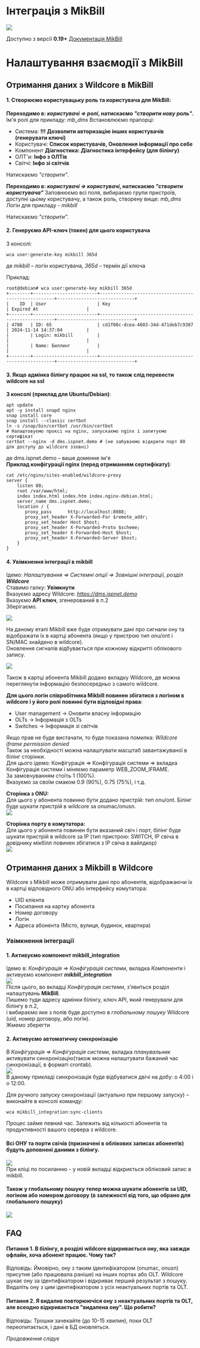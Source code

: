 # Інтеграція з MikBill
![](../assets/mikbill/mikbill.png)

Доступно з версії **0.19+**
[Документація MikBill](https://wiki.mikbill.pro/billing/wildcore)

# Налаштування взаємодії з MikBill

## Отримання даних з Wildcore в MikBill

#### 1. Створюємо користувацьку роль та користувача для MikBill:
**Переходимо в: _користувачі ⇒ ролі_, натискаємо _"створити нову роль"_.**
Ім'я ролі для прикладу: _mb_dms_
Встановлюємо прапорці:

- Система: **!!! Дозволити авторизацію інших користувачів (генерувати ключі)**
- Користувачі: **Список користувачів, Оновлення інформації про себе**
- Компонент **Діагностика: Діагностика інтерфейсу (для білінгу)**
- ОЛТ'и: **Інфо з ОЛТів**
- Світчі: **Інфо зі світчів**

Натискаємо _"створити"_.

**Переходимо в: _користувачі  ⇒ користувачі_, натискаємо _"створити користувача"_**
Заповнюємо всі поля, вибираємо групи пристроїв, доступні цьому користувачу, а також роль, створену вище: _mb_dms_
Логін для прикладу - _mikbill_

Натискаємо _"створити"_.

#### 2. Генеруємо API-ключ (токен) для цього користувача
З консолі:
```shell
wca user:generate-key mikbill 365d
```
де _mikbill_ – логін користувача, _365d_ – термін дії ключа

Приклад:
```shell
root@debian# wca user:generate-key mikbill 365d
+--------+------------------------+-----------------------------------------------------+-----------------------------+
|    ID  | User                   | Key                                                 | Expired At                  |
+--------+------------------------+-----------------------------------------------------+-----------------------------+
| 4780   | ID: 65                 | cd1f08c-dcea-4603-34d-471deb7c9387                  | 2024-11-14 14:37:04         |
|        | Login: mikbill         |                                                     |                             |
|        | Name: Биллинг          |                                                     |                             |
+--------+------------------------+-----------------------------------------------------+-----------------------------+
```

#### 3. Якщо адмінка білінгу працює на ssl, то також слід перевести wildcore на ssl
**З консолі (приклад для Ubuntu/Debian)**:

```shell 
apt update
apt -y install snapd nginx
snap install core
snap install --classic certbot
ln -s /snap/bin/certbot /usr/bin/certbot
# Налаштовуємо проксі на nginx, запускаємо nginx і запитуємо сертифікат
certbot --nginx -d dms.ispnet.demo # (не забуваємо відкрити порт 80 для доступу до wildcore ззовні)

```
де dms.ispnet.demo – ваше доменне ім'я       
**Приклад конфігурації nginx (перед отриманням сертифікату)**:
```shell
cat /etc/nginx/sites-enabled/wildcore-proxy
server {
	listen 80;
	root /var/www/html;
	index index.html index.htm index.nginx-debian.html;
	server_name dms.ispnet.demo;
    location / {
       proxy_pass      http://localhost:8088;
       proxy_set_header X-Forwarded-For $remote_addr;
       proxy_set_header Host $host;
       proxy_set_header X-Forwarded-Proto $scheme;
       proxy_set_header X-Forwarded-Host $host;
       proxy_set_header X-Forwarded-Server $host;
    }
}
```
#### 4. Увімкнення інтеграції в mikbill
Ідемо: _Налаштування ⇒ Системні опції ⇒ Зовнішні інтеграції, розділ **Wildcore**_      
Ставимо галку: **Увімкнути**      
Вказуємо адресу Wildcore: _https://dms.ispnet.demo_      
Вказуємо **API ключ**, згенерований в п.2      
Зберігаємо.

![](../assets/mikbill/wildcore_settings.jpg)     

На даному етапі Mikbill вже буде отримувати дані про сигнали ону та відображати їх в картці абонента (якщо у пристрою тип onu/ont і SN/MAC знайдено в wildcore).        
Оновлення сигналів відбувається при кожному відкритті облікового запису.


![](../assets/mikbill/wildcore_pon.jpg)             

    
    
Також в картці абонента Mikbill додано вкладку Wildcore, де можна переглянути інформацію безпосередньо з самого wildcore.


**Для цього логін співробітника Mikbill повинен збігатися з логіном в wildcore і у його ролі повинні бути відповідні права**:

- User management → Оновити власну інформацію
- OLTs → Інформація з OLTs
- Switches → Інформація зі світчів
 

Якщо прав не буде вистачати, то буде показана помилка:  _Wildcore iframe permission denied_      
Також за необхідності можна налаштувати масштаб завантажуваної в білінг сторінки.     
Для цього ідемо: Конфігурація ⇒ Конфігурація системи ⇒ вкладка Конфігурація системи і міняємо параметр WEB_ZOOM_IFRAME.    
За замовчуванням стоїть 1 (100%).      
Вказуємо за своїм смаком 0.9 (90%), 0.75 (75%), і т.д.

**Сторінка з ONU:**          
Для цього у абонента повинно бути додано пристрій: тип onu/ont. Білінг буде шукати пристрій в wildcore за onumac/onusn.          
![](../assets/mikbill/wildcore_card_pon.jpg)     


**Сторінка порту в комутатора:**      
Для цього у абонента повинен бути вказаний свіч і порт, білінг буде шукати пристрій в wildcore за IP (тип пристрою: SWITCH, IP свіча в довіднику мікбілл повинен збігатися з IP свіча в вайлдкор)      
![](../assets/mikbill/wildcore_card_switch.jpg)     



## Отримання даних з Mikbill в Wildcore

Wildcore з Mikbill може отримувати дані про абонентів, відображаючи їх в картці відповідного ONU або інтерфейсу комутатора:

- UID клієнта
- Посилання на картку абонента
- Номер договору
- Логін
- Адреса абонента (Місто, вулиця, будинок, квартира)


### Увімкнення інтеграції
#### 1. Активуємо компонент mikbill_integration
Ідемо в: _Конфігурація ⇒ Конфігурація системи_, вкладка _Компоненти_ і активуємо компонент _**mikbill_integration**_        
![](../assets/mikbill/wildcore_component_list.png)      
Після цього, во вкладці _Конфігурація системи_,  з'явиться розділ налаштувань **MikBill**.       
Пишемо туди адресу адмінки білінгу, ключ API, який генерували для білінгу в п.2,       
і вибираємо яке з полів буде доступно в _глобальному пошуку_ Wildcore (uid, номер договору, або логін).      
Жмемо зберегти

#### 2. Активуємо автоматичну синхронізацію
В _Конфігурація ⇒ Конфігурація системи_, вкладка  _планувальник_  активувати синхронізацію(також можна налаштувати бажаний час синхронізації, в форматі crontab).       
![](../assets/mikbill/schedule_rule.png)      
В даному прикладі синхронізація буде відбуватися двічі на добу: о 4:00 і о 12:00.

Для ручного запуску синхронізації (актуально при першому запуску) – виконайте в консолі команду:
```shell 
wca mikbill_integration:sync-clients
```     
Процес займе певний час. Залежить від кількості абонентів та продуктивності вашого сервера з wildcore.

#### Всі ОНУ та порти свічів (призначені в облікових записах абонентів) будуть доповнені даними з білінгу.
![](../assets/mikbill/storage_info_card.png)       
При кліці по посиланню - у новій вкладці відкриється обліковий запис в mikbill.

#### Також у глобальному пошуку тепер можна шукати абонентів за UID, логіном або номером договору (в залежності від того, що обрано для глобального пошуку)
![](../assets/mikbill/global_search.png)


## FAQ
#### Питання 1. В білінгу, в розділі wildcore відкривається ону, яка завжди офлайн, хоча абонент працює. Чому так?
Відповідь: Ймовірно, ону з таким ідентифікатором (onumac, onusn) присутня (або працювала раніше) на інших портах або OLT. Wildcore шукає ону за ідентифікатором і відкриває перший результат з пошуку. Видаліть ону з цим ідентифікатором з усіх неактуальних портів та OLT.

#### Питання 2. Я видалив повторюючіся ону з неактуальних портів та OLT, але всеодно відкривається "видалена ону". Що робити?
Відповідь: Трошки зачекайте (до 10-15 хвилин), поки OLT переопитається, і дані в БД оновляться.

_Продовження слідує_
